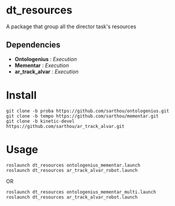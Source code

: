 # dt_resources

A package that group all the director task's resources

## Dependencies

 - **Ontologenius** : *Execution*
 - **Mementar**     : *Execution*
 - **ar_track_alvar** : *Execution*

# Install

```
git clone -b proba https://github.com/sarthou/ontologenius.git
git clone -b tempo https://github.com/sarthou/mementar.git
git clone -b kinetic-devel https://github.com/sarthou/ar_track_alvar.git
```

# Usage

```
roslaunch dt_resources ontologenius_mementar.launch
roslaunch dt_resources ar_track_alvar_robot.launch
```

OR

```
roslaunch dt_resources ontologenius_mementar_multi.launch
roslaunch dt_resources ar_track_alvar_robot.launch
```

